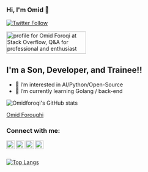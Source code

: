 ### Hi, I'm Omid 👋
[![Twitter Follow](https://img.shields.io/twitter/follow/omidFri?color=EF882D&logo=twitter&style=for-the-badge)](https://twitter.com/intent/follow?original_referer=https%3A%2F%2Fgithub.com%2FcodeSTACKr&screen_name=omidforoqi)


<a href="https://stackoverflow.com/users/13139895/omid-foroqi"><img src="https://stackoverflow.com/users/flair/13139895.png?theme=dark" width="208" height="58" alt="profile for Omid Foroqi at Stack Overflow, Q&amp;A for professional and enthusiast programmers" title="profile for Omid Foroqi at Stack Overflow, Q&amp;A for professional and enthusiast programmers"></a>


## I'm a Son, Developer, and Trainee!!

- 👀 I’m interested in AI/Python/Open-Source
- 🌱 I’m currently learning Golang / back-end

![Omidforoqi's GitHub stats](https://github-readme-stats.vercel.app/api?username=omidforoqi&show_icons=true&theme=onedark)


<div class="badge-base LI-profile-badge" data-locale="en_US" data-size="medium" data-theme="light" data-type="HORIZONTAL" data-vanity="omid-foroughi" data-version="v1"><a class="badge-base__link LI-simple-link" href="https://ir.linkedin.com/in/omid-foroughi?trk=profile-badge">Omid Foroughi</a></div>
              
              
### Connect with me:

[<img align="left" alt="omidforoqi | Kaggle" width="22px" src="https://cdn.jsdelivr.net/npm/simple-icons@5.8.1/icons/kaggle.svg" />][kaggle]
[<img align="left" alt="omidforoqi | Twitter" width="22px" src="https://cdn.jsdelivr.net/npm/simple-icons@5.8.1/icons/twitter.svg" />][twitter]
[<img align="left" alt="omidforoqi | LinkedIn" width="22px" src="https://cdn.jsdelivr.net/npm/simple-icons@5.8.1/icons/linkedin.svg" />][linkedin]
[<img align="left" alt="omidforoqi | ProtonMail" width="22px" src="https://cdn.jsdelivr.net/npm/simple-icons@5.8.1/icons/protonmail.svg" />][protonmail]

<br />
<br />

[![Top Langs](https://github-readme-stats.vercel.app/api/top-langs/?username=omidforoqi&layout=compact&theme=onedark)](https://github.com/anuraghazra/github-readme-stats)

<br />
<br />


[twitter]: https://twitter.com/omidforoqi
[kaggle]: https://www.kaggle.com/omidforoqi
[linkedin]: https://linkedin.com/in/omidforoqi
[protonmail]: mailto:foroqi@protonmail.com
